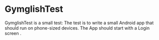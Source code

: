 # GymglishTest
GymglishTest is a small test: The test is to write a small Android app that should run on phone-sized devices. The App should start with a Login screen .
